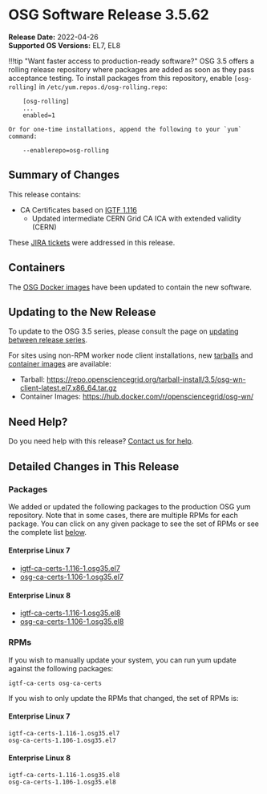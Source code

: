 OSG Software Release 3.5.62
===========================

**Release Date:** 2022-04-26  
**Supported OS Versions:** EL7, EL8

!!!tip "Want faster access to production-ready software?"
    OSG 3.5 offers a rolling release repository where packages are added as soon as they pass acceptance testing.
    To install packages from this repository, enable `[osg-rolling]` in `/etc/yum.repos.d/osg-rolling.repo`:

        [osg-rolling]
        ...
        enabled=1

    Or for one-time installations, append the following to your `yum` command:

        --enablerepo=osg-rolling

Summary of Changes
------------------

This release contains:

-   CA Certificates based on [IGTF 1.116](http://dist.eugridpma.info/distribution/igtf/current/CHANGES)
    -   Updated intermediate CERN Grid CA ICA with extended validity (CERN)

These
[JIRA tickets](https://opensciencegrid.atlassian.net/issues/?jql=project%20%3D%20SOFTWARE%20AND%20fixVersion%20in%20(3.5.62)%20ORDER%20BY%20priority%20DESC%2C%20key%20DESC)
were addressed in this release.

Containers
----------

The [OSG Docker images](https://hub.docker.com/u/opensciencegrid/) have been updated to contain the new software.

Updating to the New Release
---------------------------

To update to the OSG 3.5 series, please consult the page on
[updating between release series](../updating-to-osg-35.md).

For sites using non-RPM worker node client installations, new [tarballs](../../worker-node/install-wn-tarball.md) and
[container images](../../worker-node/using-wn-containers.md) are available:

- Tarball: <https://repo.opensciencegrid.org/tarball-install/3.5/osg-wn-client-latest.el7.x86_64.tar.gz>
- Container Images: <https://hub.docker.com/r/opensciencegrid/osg-wn/>

Need Help?
----------

Do you need help with this release? [Contact us for help](../../common/help.md).

Detailed Changes in This Release
--------------------------------

### Packages

We added or updated the following packages to the production OSG yum repository.
Note that in some cases, there are multiple RPMs for each package.
You can click on any given package to see the set of RPMs or see the complete list [below](#rpms).

#### Enterprise Linux 7

-   [igtf-ca-certs-1.116-1.osg35.el7](https://koji.chtc.wisc.edu/koji/search?match=glob&type=build&terms=igtf-ca-certs-1.116-1.osg35.el7)
-   [osg-ca-certs-1.106-1.osg35.el7](https://koji.chtc.wisc.edu/koji/search?match=glob&type=build&terms=osg-ca-certs-1.106-1.osg35.el7)

#### Enterprise Linux 8

-   [igtf-ca-certs-1.116-1.osg35.el8](https://koji.chtc.wisc.edu/koji/search?match=glob&type=build&terms=igtf-ca-certs-1.116-1.osg35.el8)
-   [osg-ca-certs-1.106-1.osg35.el8](https://koji.chtc.wisc.edu/koji/search?match=glob&type=build&terms=osg-ca-certs-1.106-1.osg35.el8)

### RPMs

If you wish to manually update your system, you can run yum update against the following packages:

    igtf-ca-certs osg-ca-certs 

If you wish to only update the RPMs that changed, the set of RPMs is:

#### Enterprise Linux 7

``` file
igtf-ca-certs-1.116-1.osg35.el7
osg-ca-certs-1.106-1.osg35.el7
```

#### Enterprise Linux 8

``` file
igtf-ca-certs-1.116-1.osg35.el8
osg-ca-certs-1.106-1.osg35.el8
```

